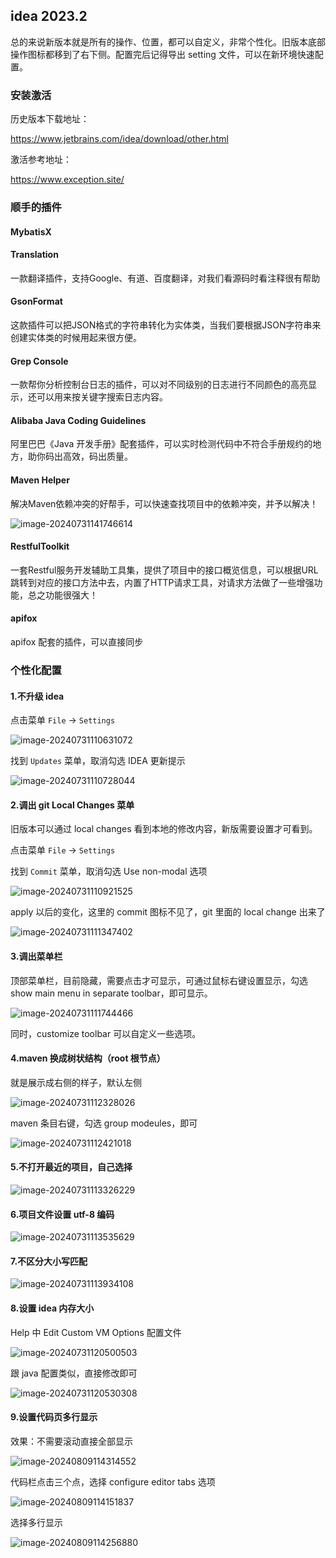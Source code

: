 ## idea 2023.2

总的来说新版本就是所有的操作、位置，都可以自定义，非常个性化。旧版本底部操作图标都移到了右下侧。配置完后记得导出 setting 文件，可以在新环境快速配置。

### 安装激活

历史版本下载地址：

https://www.jetbrains.com/idea/download/other.html

激活参考地址：

https://www.exception.site/ 

### 顺手的插件

#### MybatisX

#### Translation

一款翻译插件，支持Google、有道、百度翻译，对我们看源码时看注释很有帮助

#### GsonFormat

这款插件可以把JSON格式的字符串转化为实体类，当我们要根据JSON字符串来创建实体类的时候用起来很方便。

#### Grep Console

一款帮你分析控制台日志的插件，可以对不同级别的日志进行不同颜色的高亮显示，还可以用来按关键字搜索日志内容。

#### Alibaba Java Coding Guidelines

阿里巴巴《Java 开发手册》配套插件，可以实时检测代码中不符合手册规约的地方，助你码出高效，码出质量。

#### Maven Helper

解决Maven依赖冲突的好帮手，可以快速查找项目中的依赖冲突，并予以解决！

![image-20240731141746614](pic/12-idea/image-20240731141746614.png)

#### RestfulToolkit

一套Restful服务开发辅助工具集，提供了项目中的接口概览信息，可以根据URL跳转到对应的接口方法中去，内置了HTTP请求工具，对请求方法做了一些增强功能，总之功能很强大！

#### apifox

apifox 配套的插件，可以直接同步



### 个性化配置

#### 1.不升级 idea

点击菜单 `File` -> `Settings`

![image-20240731110631072](pic/12-idea/image-20240731110631072.png)

找到 `Updates` 菜单，取消勾选 IDEA 更新提示

![image-20240731110728044](pic/12-idea/image-20240731110728044.png)

#### 2.调出 git Local Changes 菜单

旧版本可以通过 local changes 看到本地的修改内容，新版需要设置才可看到。

点击菜单 `File` -> `Settings`

找到 `Commit` 菜单，取消勾选 Use non-modal 选项

![image-20240731110921525](pic/12-idea/image-20240731110921525.png)

apply 以后的变化，这里的 commit 图标不见了，git 里面的 local change 出来了

![image-20240731111347402](pic/12-idea/image-20240731111347402.png)

#### 3.调出菜单栏

顶部菜单栏，目前隐藏，需要点击才可显示，可通过鼠标右键设置显示，勾选 show main menu in separate toolbar，即可显示。

![image-20240731111744466](pic/12-idea/image-20240731111744466.png)

同时，customize toolbar 可以自定义一些选项。

#### 4.maven 换成树状结构（root 根节点）

就是展示成右侧的样子，默认左侧

![image-20240731112328026](pic/12-idea/image-20240731112328026.png)

maven 条目右键，勾选 group modeules，即可

![image-20240731112421018](pic/12-idea/image-20240731112421018.png)

#### 5.不打开最近的项目，自己选择

![image-20240731113326229](pic/12-idea/image-20240731113326229.png)

#### 6.项目文件设置 utf-8 编码

![image-20240731113535629](pic/12-idea/image-20240731113535629.png)

#### 7.不区分大小写匹配

![image-20240731113934108](pic/12-idea/image-20240731113934108.png)

#### 8.设置 idea 内存大小

Help 中 Edit Custom VM Options 配置文件

![image-20240731120500503](pic/12-idea/image-20240731120500503.png)

跟 java 配置类似，直接修改即可

![image-20240731120530308](pic/12-idea/image-20240731120530308.png)

#### 9.设置代码页多行显示

效果：不需要滚动直接全部显示

![image-20240809114314552](pic/12-idea/image-20240809114314552.png)

代码栏点击三个点，选择 configure editor tabs 选项

![image-20240809114151837](pic/12-idea/image-20240809114151837.png)

选择多行显示

![image-20240809114256880](pic/12-idea/image-20240809114256880.png)